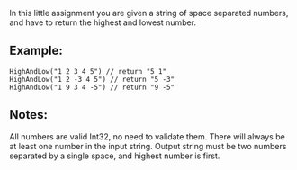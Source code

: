 In this little assignment you are given a string of space separated numbers, and have to return the highest and lowest number.

Example:
---

    HighAndLow("1 2 3 4 5") // return "5 1"
    HighAndLow("1 2 -3 4 5") // return "5 -3"
    HighAndLow("1 9 3 4 -5") // return "9 -5"

Notes:
---
All numbers are valid Int32, no need to validate them.
There will always be at least one number in the input string.
Output string must be two numbers separated by a single space, and highest number is first.
